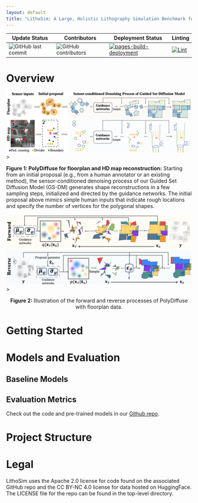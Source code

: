 ```yaml
---
layout: default
title: "LithoSim: A Large, Holistic Lithography Simulation Benchmark for AI-Driven Semiconductor Manufacturing"
---
```



| Update Status                       | Contributors                          | Deployment Status                                    | Linting                                      |
| ----------------------------------- | ------------------------------------- | ---------------------------------------------------- | -------------------------------------------- |
| ![GitHub last commit](https://img.shields.io/github/last-commit/dw-hongquan/dw-hongquan.github.io) | ![GitHub contributors](https://img.shields.io/github/contributors/dw-hongquan/dw-hongquan.github.io) | [![pages-build-deployment](https://github.com/dw-hongquan/dw-hongquan.github.io/actions/workflows/pages/pages-build-deployment/badge.svg)](https://github.com/dw-hongquan/dw-hongquan.github.io/actions/workflows/pages/pages-build-deployment) | [![Lint](https://img.shields.io/github/actions/workflow/status/dw-hongquan/dw-hongquan.github.io/lint.yml?label=lint)](https://github.com/dw-hongquan/dw-hongquan.github.io/actions/workflows/lint.yml) |

# Overview


<div>
	<img width="900" src="assets/img/teaser.png" class="center"> 
</div>>
<p>
<strong>Figure 1: PolyDiffuse for floorplan and HD map reconstruction:</strong> Starting from an initial proposal (e.g., from a human annotator or an existing method), the sensor-conditioned denoising process of our Guided Set Diffusion Model (GS-DM) generates shape reconstructions in a few sampling steps, initialized and directed by the guidance networks. The initial proposal above mimics simple human inputs that indicate rough locations and specify the number of vertices  for the polygonal shapes.
</p>

<div>
	<img width="900" src="assets/img/method_figure.png" class="center"> 
</div>>

<p style="text-align:center">
	<strong> Figure 2: </strong>Illustration of the forward and reverse processes of PolyDiffuse with floorplan data.
</p>

# Getting Started



# Models and Evaluation

## Baseline Models



## Evaluation Metrics

Check out the code and pre-trained models in our [Github repo](https://github.com/woodfrog/poly-diffuse).


# Project Structure


# Legal

LithoSim uses the Apache 2.0 license for code found on the associated GitHub repo and the CC BY-NC 4.0 license for data hosted on HuggingFace.  The LICENSE file for the repo can be found in the top-level directory.
